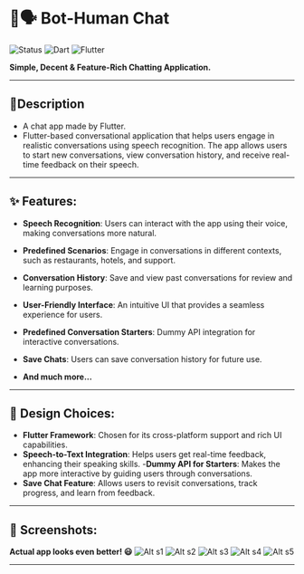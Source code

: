 # 🤖🗣️ Bot-Human Chat

![Status](https://img.shields.io/badge/Status-Active-brightgreen)
![Dart](https://img.shields.io/badge/dart-100%25-brightgreen)
![Flutter](https://img.shields.io/badge/Flutter-Cross%20Platform-blue)

**Simple, Decent & Feature-Rich Chatting Application.**

---

## 📖Description
* A chat app made by Flutter.
* Flutter-based conversational application that helps users engage in realistic conversations using speech recognition. The app allows users to start new conversations, view conversation history, and receive real-time feedback on their speech.

---
## ✨ Features:

- **Speech Recognition**: Users can interact with the app using their voice, making conversations more natural.
- **Predefined Scenarios**: Engage in conversations in different contexts, such as restaurants, hotels, and support.
- **Conversation History**: Save and view past conversations for review and learning purposes.
- **User-Friendly Interface**: An intuitive UI that provides a seamless experience for users.
- **Predefined Conversation Starters**: Dummy API integration for interactive conversations.
- **Save Chats**: Users can save conversation history for future use.

- **And much more...**

---

## 🎨 Design Choices:

- **Flutter Framework**: Chosen for its cross-platform support and rich UI capabilities.
- **Speech-to-Text Integration**: Helps users get real-time feedback, enhancing their speaking skills.
-**Dummy API for Starters**: Makes the app more interactive by guiding users through conversations.
- **Save Chat Feature**: Allows users to revisit conversations, track progress, and learn from feedback.

---
## 📸 Screenshots:

**Actual app looks even better! 😃**
![Alt s1](images/i7.png)
![Alt s2](images/i8.png)
![Alt s3](images/i9.png)
![Alt s4](images/i10.png)
![Alt s5](images/i11.png)



---

